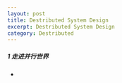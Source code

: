 ```yaml
---
layout: post
title: Destributed System Design
excerpt: Destributed System Design
category: Destributed
---
```


##### 1 走进并行世界

- 
